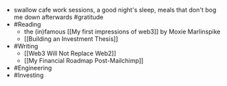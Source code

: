 -  swallow cafe work sessions, a good night's sleep, meals that don't bog me down afterwards #gratitude
- #Reading
    - the (in)famous [[My first impressions of web3]] by Moxie Marlinspike
    - [[Building an Investment Thesis]]
- #Writing
    - [[Web3 Will Not Replace Web2]]
    - [[My Financial Roadmap Post-Mailchimp]]
- #Engineering
- #Investing

